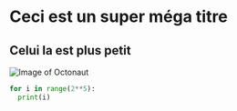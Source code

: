 # Ceci est un super méga titre
## Celui la est plus petit
![Image of Octonaut](https://octodex.github.com/images/octonaut.jpg)
```py
for i in range(2**5):
  print(i)
```
